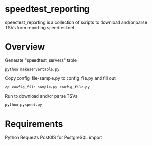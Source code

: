 speedtest_reporting
===================

speedtest_reporting is a collection of scripts to download 
and/or parse TSVs from reporting.speedtest.net

Overview
========
Generate "speedtest_servers" table

    python makeservertable.py
    
Copy config_file-sample.py to config_file.py and fill out

    cp config_file-sample.py config_file.py
    
Run to download and/or parse TSVs

    python pyspeed.py

Requirements
============
Python Requests 
PostGIS for PostgreSQL import